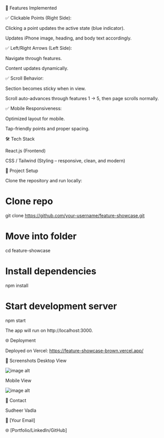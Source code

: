 🚀 Features Implemented

✅ Clickable Points (Right Side):

Clicking a point updates the active state (blue indicator).

Updates iPhone image, heading, and body text accordingly.

✅ Left/Right Arrows (Left Side):

Navigate through features.

Content updates dynamically.

✅ Scroll Behavior:

Section becomes sticky when in view.

Scroll auto-advances through features 1 → 5, then page scrolls normally.

✅ Mobile Responsiveness:

Optimized layout for mobile.

Tap-friendly points and proper spacing.

🛠️ Tech Stack

React.js (Frontend)

CSS / Tailwind (Styling – responsive, clean, and modern)

📂 Project Setup

Clone the repository and run locally:

# Clone repo
git clone https://github.com/your-username/feature-showcase.git

# Move into folder
cd feature-showcase

# Install dependencies
npm install

# Start development server
npm start


The app will run on http://localhost:3000.

🌐 Deployment

Deployed on Vercel: https://feature-showcase-brown.vercel.app/

📸 Screenshots
Desktop View

![image alt]()

Mobile View

![image alt]()

📧 Contact

Sudheer Vadla

📩 [Your Email]

🌐 [Portfolio/LinkedIn/GitHub]
